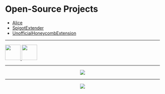 # Open-Source Projects

- [Alice](https://github.com/KingHector/Alice)
- [SpigotExtender](https://github.com/KingHector/SpigotExtender)
- [UnofficialHoneycombExtension](https://github.com/KingHector/UnofficialHonecombExtension)

---

  <a align="center" href="https://github.com/KingHector">
    <img width="50" height="50" src="https://i.imgur.com/ePZFvIe.png" />
  </a>

<a align="center" href="https://open.spotify.com/user/zer0gaminggr?si=ed6786d2f23e49b0">
  <img width="50" height="50" src="https://i.imgur.com/B6dlkcy.png" />
</a>

---

<p align="center">
  <img src="https://github-readme-stats.vercel.app/api?username=KingHector&show_icons=true&theme=dracula" />
</p>

---

<p align="center">
  <img src="https://i.imgur.com/Aa8mB8H.gif" />
</p>
